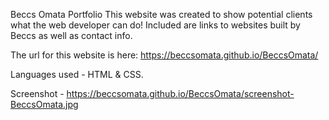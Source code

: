 Beccs Omata Portfolio
This website was created to show potential clients what the web developer can do! Included are links to websites built by Beccs as well as contact info.

The url for this website is here: https://beccsomata.github.io/BeccsOmata/

Languages used - HTML & CSS.

Screenshot - https://beccsomata.github.io/BeccsOmata/screenshot-BeccsOmata.jpg